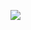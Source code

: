 <div>

</div>

![](https://storage.googleapis.com/pai-images/72cd017dc3724f3bb987813afac8dec5.jpeg)
